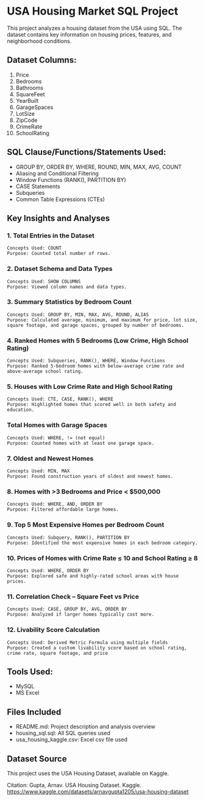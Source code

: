 # USA Housing Market SQL Project
This project analyzes a housing dataset from the USA using SQL. The dataset contains key information on housing prices, features, and neighborhood conditions.

## Dataset Columns:
1. Price
2. Bedrooms
3. Bathrooms
4. SquareFeet
5. YearBuilt
6. GarageSpaces
7. LotSize
8. ZipCode
9. CrimeRate
10. SchoolRating

## SQL Clause/Functions/Statements Used:

- GROUP BY, ORDER BY, WHERE, ROUND, MIN, MAX, AVG, COUNT
- Aliasing and Conditional Filtering
- Window Functions (RANK(), PARTITION BY)
- CASE Statements
- Subqueries
- Common Table Expressions (CTEs)

## Key Insights and Analyses
### 1. Total Entries in the Dataset
    Concepts Used: COUNT
    Purpose: Counted total number of rows.

### 2. Dataset Schema and Data Types
    Concepts Used: SHOW COLUMNS
    Purpose: Viewed column names and data types.

### 3. Summary Statistics by Bedroom Count
    Concepts Used: GROUP BY, MIN, MAX, AVG, ROUND, ALIAS
    Purpose: Calculated average, minimum, and maximum for price, lot size, square footage, and garage spaces, grouped by number of bedrooms.

### 4. Ranked Homes with 5 Bedrooms (Low Crime, High School Rating)
    Concepts Used: Subqueries, RANK(), WHERE, Window Functions
    Purpose: Ranked 5-bedroom homes with below-average crime rate and above-average school rating.

### 5. Houses with Low Crime Rate and High School Rating
    Concepts Used: CTE, CASE, RANK(), WHERE
    Purpose: Highlighted homes that scored well in both safety and education.

### Total Homes with Garage Spaces
    Concepts Used: WHERE, != (not equal)
    Purpose: Counted homes with at least one garage space.

### 7. Oldest and Newest Homes
    Concepts Used: MIN, MAX
    Purpose: Found construction years of oldest and newest homes.

### 8. Homes with >3 Bedrooms and Price < $500,000
    Concepts Used: WHERE, AND, ORDER BY
    Purpose: Filtered affordable large homes.

### 9. Top 5 Most Expensive Homes per Bedroom Count
    Concepts Used: Subquery, RANK(), PARTITION BY
    Purpose: Identified the most expensive homes in each bedroom category.

### 10. Prices of Homes with Crime Rate ≤ 10 and School Rating ≥ 8
    Concepts Used: WHERE, ORDER BY
    Purpose: Explored safe and highly-rated school areas with house prices.

### 11. Correlation Check – Square Feet vs Price
    Concepts Used: CASE, GROUP BY, AVG, ORDER BY
    Purpose: Analyzed if larger homes typically cost more.

### 12. Livability Score Calculation
    Concepts Used: Derived Metric Formula using multiple fields
    Purpose: Created a custom livability score based on school rating, crime rate, square footage, and price

## Tools Used:
- MySQL
- MS Excel

## Files Included

- README.md: Project description and analysis overview
- housing_sql.sql: All SQL queries used
- usa_housing_kaggle.csv: Excel csv file used

## Dataset Source
This project uses the USA Housing Dataset, available on Kaggle.

Citation:
Gupta, Arnav. USA Housing Dataset. Kaggle. https://www.kaggle.com/datasets/arnavgupta1205/usa-housing-dataset
